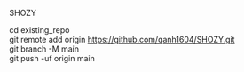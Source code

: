 SHOZY

cd existing_repo <br>
git remote add origin https://github.com/qanh1604/SHOZY.git <br>
git branch -M main <br>
git push -uf origin main

